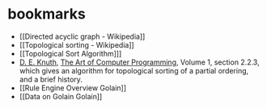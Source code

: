 # bookmarks

- [[Directed acyclic graph - Wikipedia]]
- [[Topological sorting - Wikipedia]]
- [[Topological Sort Algorithm]]]
- [D. E. Knuth](https://en.wikipedia.org/wiki/D._E._Knuth), [The Art of Computer Programming](https://en.wikipedia.org/wiki/The_Art_of_Computer_Programming "The Art of Computer Programming"), Volume 1, section 2.2.3, which gives an algorithm for topological sorting of a partial ordering, and a brief history.
- [[Rule Engine Overview  Golain]]
- [[Data on Golain  Golain]]